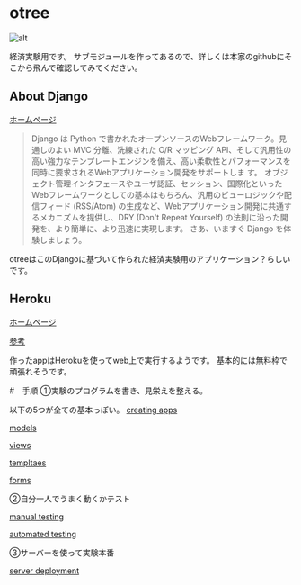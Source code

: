 # otree
![alt](https://cloud.githubusercontent.com/assets/12133577/8742230/210550aa-2c9e-11e5-947a-2d51954ff68b.jpg)

経済実験用です。
サブモジュールを作ってあるので、詳しくは本家のgithubにそこから飛んで確認してみてください。

## About Django
[ホームページ](http://djangoproject.jp/)

>Django は Python で書かれたオープンソースのWebフレームワーク。見通しのよい MVC 分離、洗練された O/R マッピング API、そして汎用性の高い強力なテンプレートエンジンを備え、高い柔軟性とパフォーマンスを同時に要求されるWebアプリケーション開発をサポートしま す。 オブジェクト管理インタフェースやユーザ認証、セッション、国際化といった Webフレームワークとしての基本はもちろん、汎用のビューロジックや配信フィード (RSS/Atom) の生成など、Webアプリケーション開発に共通するメカニズムを提供し、DRY (Don't Repeat Yourself) の法則に沿った開発を、より簡単に、より迅速に実現します。 さあ、いますぐ Django を体験しましょう。

otreeはこのDjangoに基づいて作られた経済実験用のアプリケーション？らしいです。

## Heroku
[ホームページ](https://www.heroku.com/)

[参考](http://developers.mobage.jp/blog/how-to-use-for-beginners-heroku)

作ったappはHerokuを使ってweb上で実行するようです。
基本的には無料枠で頑張れそうです。


#　手順
①実験のプログラムを書き、見栄えを整える。

以下の5つが全ての基本っぽい。
[creating apps](http://otree.readthedocs.org/en/latest/apps.html)

[models](http://otree.readthedocs.org/en/latest/models.html)

[views](http://otree.readthedocs.org/en/latest/views.html)

[templtaes](http://otree.readthedocs.org/en/latest/templates.html)

[forms](http://otree.readthedocs.org/en/latest/forms.html)


②自分一人でうまく動くかテスト

[manual testing](http://otree.readthedocs.org/en/latest/manual_testing.html)

[automated testing](http://otree.readthedocs.org/en/latest/bots.html)


③サーバーを使って実験本番

[server deployment](http://otree.readthedocs.org/en/latest/server.html)

